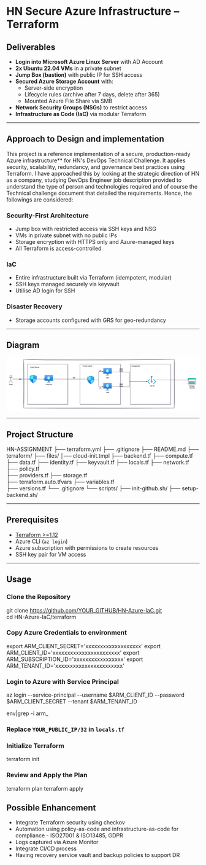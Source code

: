 # HN Secure Azure Infrastructure – Terraform


## Deliverables
 
- **Login into Microsoft Azure Linux Server** with AD Account
- **2x Ubuntu 22.04 VMs** in a private subnet
- **Jump Box (bastion)** with public IP for SSH access
- **Secured Azure Storage Account** with:
  - Server-side encryption
  - Lifecycle rules (archive after 7 days, delete after 365)
  - Mounted Azure File Share via SMB
- **Network Security Groups (NSGs)** to restrict access
- **Infrastructure as Code (IaC)** via modular Terraform

---

## Approach to Design and implementation
This project is a reference implementation of a secure, production-ready Azure infrastructure** for HN's DevOps Technical Challenge. It applies security, scalability, redundancy, and governance best practices using Terraform. I have approached this by looking at the strategic direction of HN as a company, studying DevOps Engineer job description provided to understand the type of person and technologies required and of course the Technical challenge document that detailed the requirements. Hence, the followings are considered:

### Security-First Architecture
- Jump box with restricted access via SSH keys and NSG
- VMs in private subnet with no public IPs
- Storage encryption with HTTPS only and Azure-managed keys
- All Terraform is access-controlled

### IaC
- Entire infrastructure built via Terraform (idempotent, modular)
- SSH keys managed securely via keyvault
- Utilise AD login for SSH


### Disaster Recovery
- Storage accounts configured with GRS for geo-redundancy

---


## Diagram

![architecture](hn-assignment.drawio.png)


---

## Project Structure

HN-ASSIGNMENT
├── terraform.yml
├── .gitignore
├── README.md
├── terraform/
    ├── files/
         │── cloud-init.tmpl
    ├── backend.tf
    ├── compute.tf
    ├── data.tf
    ├── identity.tf
    ├── keyvault.tf
    ├── locals.tf
    ├── network.tf
    ├── policy.tf             
    ├── providers.tf
    ├── storage.tf            
    ├── terraform.auto.tfvars
    ├── variables.tf         
    ├── versions.tf
    └── .gitignore
└── scripts/
    ├── init-github.sh/
    ├── setup-backend.sh/

---

##  Prerequisites

- [Terraform >=1.12](https://www.terraform.io/)
- Azure CLI (`az login`)
- Azure subscription with permissions to create resources
- SSH key pair for VM access

---

## Usage

### Clone the Repository
git clone https://github.com/YOUR_GITHUB/HN-Azure-IaC.git  
cd HN-Azure-IaC/terraform

### Copy Azure Credentials to environment 
export ARM_CLIENT_SECRET='xxxxxxxxxxxxxxxxxxx'
export ARM_CLIENT_ID='xxxxxxxxxxxxxxxxxxxxxxx'
export ARM_SUBSCRIPTION_ID='xxxxxxxxxxxxxxxxx'
export ARM_TENANT_ID='xxxxxxxxxxxxxxxxxxxxxxx'

### Login to Azure with Service Principal 
az login --service-principal --username $ARM_CLIENT_ID --password $ARM_CLIENT_SECRET --tenant $ARM_TENANT_ID

env|grep -i arm_

### Replace `YOUR_PUBLIC_IP/32` in `locals.tf`

### Initialize Terraform
terraform init

### Review and Apply the Plan
terraform plan
terraform apply



## Possible Enhancement

- Integrate Terraform security using checkov
- Automation using policy-as-code and infrastructure-as-code for compliance - ISO27001 & ISO13485, GDPR
- Logs captured via Azure Monitor
- Integrate CI/CD process
- Having recovery service vault and backup policies to support DR

